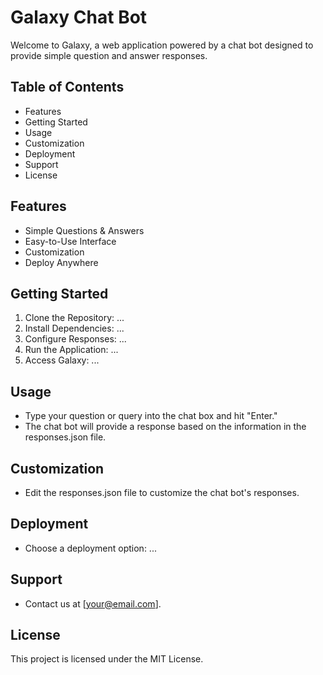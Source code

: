 # Galaxy Chat Bot

Welcome to Galaxy, a web application powered by a chat bot designed to provide simple question and answer responses.

## Table of Contents

- Features
- Getting Started
- Usage
- Customization
- Deployment
- Support
- License

## Features

- Simple Questions & Answers
- Easy-to-Use Interface
- Customization
- Deploy Anywhere

## Getting Started

1. Clone the Repository: ...
2. Install Dependencies: ...
3. Configure Responses: ...
4. Run the Application: ...
5. Access Galaxy: ...

## Usage

- Type your question or query into the chat box and hit "Enter."
- The chat bot will provide a response based on the information in the responses.json file.

## Customization

- Edit the responses.json file to customize the chat bot's responses.

## Deployment

- Choose a deployment option: ...

## Support

- Contact us at [your@email.com].

## License

This project is licensed under the MIT License.